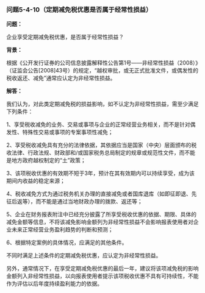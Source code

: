 ### 问题5-4-10（定期减免税优惠是否属于经常性损益）

**问题：**

企业享受定期减免税优惠，是否属于经常性损益？

**背景：**

根据《公开发行证券的公司信息披露解释性公告第1号——非经常性损益（2008）》（证监会公告[2008]43号）的规定，“越权审批，或无正式批准文件，或偶发性的税收返还、减免”通常应认定为非经常性损益。

**解答：**

我们认为，对此类定期减免税的损益影响，如不认定为非经常性损益，需至少满足下列条件：

1、享受税收减免的业务、交易或事项与企业的正常经营业务相关，而不是针对偶发性、特殊性交易或事项的专案事项性减免；

2、享受税收减免具有充分的法律依据，其依据应当是国家（中央）层面颁布的税收法律、行政法规、财政部和/或国家税务总局制定的规章或规范性文件，而不能是地方政府越权制定的“土”政策；

3、该项税收优惠的有效期不短于3年，预计在其有效期内可以持续享受，成为该期间内收益的稳定来源；

4、税收减免方式为通过税务机关办理的直接减免或者国库退库（如即征即退、先征后返等），而不能是通过当地财政办理的拨款、返还等；

5、企业在财务报表附注中已经充分披露了所享受税收优惠的依据、期限、具体的减免金额等信息，不将该减免影响金额列为非经常性损益不会影响报表使用者对企业未来正常经营业务盈利趋势的判断和预测；

6、根据特定案例的具体情况，应满足的其他条件。

不同时满足上述条件的定期减免税优惠，应认定为非经常性损益。

另外，通常情况下，在享受定期减免税优惠的最后一年，建议将该项减免税的影响金额列入非经常性损益，以向报表使用者提示该项税收优惠不具有可持续性，不能作为评估以后年度持续盈利能力的依据。